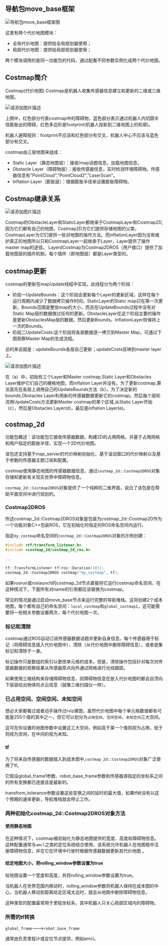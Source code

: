## 导航包move_base框架

![导航包move_base框架图](https://img-blog.csdnimg.cn/22866c65da7249ea896c1b0e40779476.png)

这里有两个代价地图模块：

- 全局代价地图：提供给全局规划器使用；
- 局部代价地图：提供给局部规划器使用；

两个模块调用的是同一功能包的代码，通过配置不同参数实例化成两个代价地图。

## Costmap简介

Costmap(代价地图) Costmap是机器人收集传感器信息建立和更新的二维或三维地图。

![请添加图片描述](https://img-blog.csdnimg.cn/30e010dc87bb4a4491ed27302b4616b7.png)

上图中，红色部分代表costmap中的障碍物，蓝色部分表示通过机器人内切圆半径膨胀出的障碍，红色多边形是footprint(机器人投影到二维地图上的轮廓)。

机器人避障规则：footprint不应该和红色部分有交叉，机器人中心不应该与蓝色部分有交叉。

costmap由三层地图来组成：

- Static Layer（静态地图层）：接收/map话题信息，加载地图信息。
- Obstacle Layer（障碍物层）：接收传感器信息，实时检测环境障碍物。传感器信息有"PointCloud","PointCloud2","LaserScan"。
- Inflation Layer（膨胀层）：根据膨胀半径来设置膨胀障碍物。

## Costmap继承关系

![请添加图片描述](https://img-blog.csdnimg.cn/bd80b280e85043578fd538dbc35c86a6.png)

Costmap的ObstacleLayer和StaticLayer都继承于CostmapLayer和Costmap2D,因为它们都有自己的地图，Costmap2D为它们提供存储地图的父类，CostmapLayer为它们提供一些对地图的操作方法。而inflationLayer因为没有维护真正的地图所以只和CostmapLayer一起继承于Layer，Layer提供了操作master map的途径。 LayerdCostmap为Costmap2DROS（用户接口）提供了加载地图层的插件机制，每个插件（即地图层）都是Layer类型的。

## costmap更新

costmap的更新在mapUpdate线程中实现，此线程分为两个阶段：

- 阶段一UpdateBounds：这个阶段会更新每个Layer的更新区域，这样在每个运行周期内减少了数据拷贝操作时间。StaticLayer的Static map只在第一次更新，Bounds范围是整张map的大小，而且在UpdateBounds过程中没有对Static Map层的数据做过任何的更新。ObstacleLayer在这个阶段主要的操作是更新ObstaclesMap层的数据，然后更新Bounds。InflationLayer则保持上一次的Bounds。
- 阶段二UpdateCosts:这个阶段将各层数据逐一拷贝到Master Map，可通过下图观察Master Map的生成流程。

总的来说就是：updateBounds各层自己更新；updateCosts反映到master layer上。

![请添加图片描述](https://img-blog.csdnimg.cn/97db0f09e3fa438ca2d98f839374348c.png)

在（a）中，初始有三个Layer和Master costmap,Static Layer和Obstacles Layer维护它们自己的栅格地图，而inflation Layer并没有。为了更新costmap,算法首先在各层上调用自己的UpdateBounds方法（b）。为了决定新的bounds,Obstacles Layer利用新的传感器数据更新它的costmap。然后每个层轮流用UpdateCosts方法更新Master costmap的某个区域,从Static Layer开始（c），然后是Obstacles Layer(d)，最后是inflation Layer(e)。

## costmap_2d

功能包概述：该功能包它接收传感器数据，构建2D的占用网格，并基于占用网格和用户指定的膨胀半径，实现一个2D代价地图。

该包还支持基于map_server的代价映射初始化、基于滚动窗口的代价映射以及基于参数的传感器主题订阅和配置。

costmap使用静态地图的传感器数据信息，通过`costmap_2d::Costmap2DROS`对象存储和更新有关现实世界中障碍物信息。

`costmap_2d::Costmap2DROS`对象提供了一个纯粹的二维界面，说白了该包是在帮助平面空间中进行规划的。

### Costmap2DROS

所述costmap_2d::Costmap2DROS对象是包装为costmap_2d::Costmap2D作为一个功能对象C++包装ROS，它在初始化时指定的ROS命名空间内运行。

指定`my_costmap`命名空间的`costmap_2d::Costmap2DROS`对象的示例创建：

```cpp
#include <tf/transform_listener.h>
#include <costmap_2d/costmap_2d_ros.h>

...

tf::TransformListener tf(ros::Duration(10));
costmap_2d::Costmap2DROS costmap("my_costmap", tf);
```

如果rosrun或roslaunch的costmap_2d节点直接将它运行costmap命名空间，在这种情况下，下面所有对name的引用都应该替换为costmap。

常见的情况是通过启动move_base节点来运行完整的导航堆栈。这将创建2个成本地图，每个都有自己的命名空间：`local_costmap`和`global_costmap1`，这可能需要将一些相关参数设置两次，每个代价地图一次。

### 标记和清除

costmap通过ROS自动订阅传感器数据话题并更新自身信息。每个传感器用于标记（将障碍信息插入代价地图中）、清除（从代价地图中删除障碍信息），或者是集标记和清除于一身。

标记操作只是数组的索引以更改单元格的成本。但是，清除操作包括针对每次对传感器数据的观察结果从传感器原点向外通过网格进行光线跟踪。

如果使用三维结构来存储障碍物信息，则障碍物信息在放入代价地图时都会自顶向下层层绘出物体的点云信息（就像三维扫描仪一样）。

### 已占用空间、空闲空间、未知空间

想必大家都看过或者动手操作过rviz建图，虽然代价地图中每个单元格数值都有可能是255个值的其中之一，但它可以划分为`占用空间`、`空闲空间`、`未知空间`三大空间。

这可在你设置的地图参数中设置这三大空间，例如高于某一个值则视为占用，低于则视为空闲，在中间的视为未知。

### tf

为了将来自传感器的数据插入到成本图中,`costmap_2d::Costmap2DROS`对象广泛使用了tf。

它假设global_frame1参数、robot_base_frame参数和传感器源指定的坐标系之间的所有变换都已连接且是最新的。

transform_tolerance参数设置这些变换之间的延时的最大值，如果tf树没有以这个预期的速率更新，导航堆栈就会停止工作。

### 两种初始化costmap_2d::Costmap2DROS对象方法

#### 使用静态地图

在这种情况下，costmap被初始化为静态地图提供的宽度、高度和障碍物信息。这种配置通常与`amcl`之类的定位系统结合使用，该系统允许机器人在地图框中注册障碍物信息，并在它在环境中行驶时根据传感器数据更新其代价地图 。

#### 给定地图大小，将rolling_window参数设置为true

给地图设置一个宽度和高度，并将rolling_window参数设置为true。

当机器人在世界范围内移动时，rolling_window参数将机器人保持在成本图的中心，当机器人移动到距离给定区域太远时，就会从地图中删除障碍物信息。

这种类型的配置最常用于里程坐标系，其中机器人只关心局部区域内的障碍物。

### 所需的tf转换

`global_frame`--->`robot_base_frame`

通常由负责里程计或定位节点提供，例如amcl。
